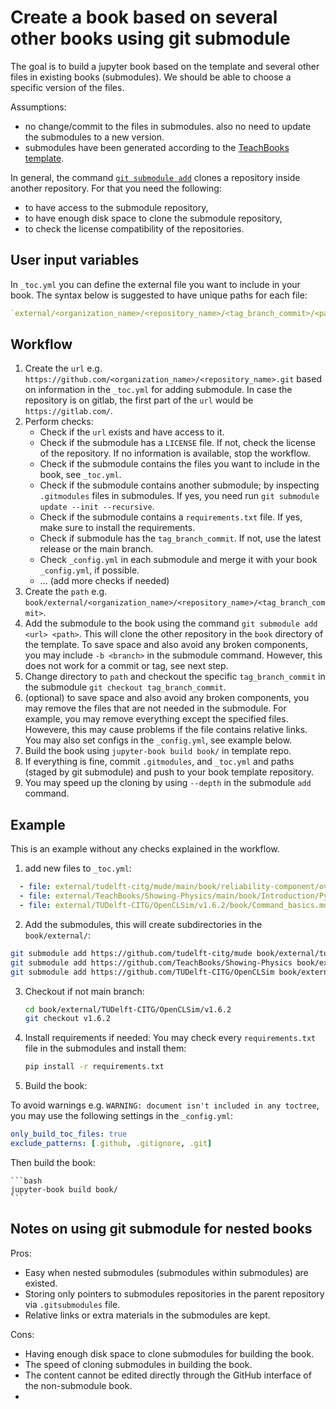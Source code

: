 # Create a book based on several other books using git submodule

The goal is to build a jupyter book based on the template and several
other files in existing books (submodules). We should be able to choose a
specific version of the files.

Assumptions:

- no change/commit to the files in submodules. also no need to update the
  submodules to a new version.
- submodules have been generated according to the [TeachBooks
  template](https://github.com/TeachBooks/template).

In general, the command [`git submodule
add`](https://git-scm.com/docs/gitsubmodules) clones a repository inside another
repository. For that you need the following:

- to have access to the submodule repository,
- to have enough disk space to clone the submodule repository,
- to check the license compatibility of the repositories.

## User input variables

In `_toc.yml` you can define the external file you want to include in your book.
The syntax below is suggested to have unique paths for each file:

```yaml
`external/<organization_name>/<repository_name>/<tag_branch_commit>/<path_to_file>`.
```

## Workflow

1. Create the `url` e.g.
   `https://github.com/<organization_name>/<repository_name>.git` based on
   information in the `_toc.yml` for adding submodule. In case the repository is
   on gitlab, the first part of the `url` would be `https://gitlab.com/`.
2. Perform checks:
    - Check if the `url` exists and have access to it.
    - Check if the submodule has a `LICENSE` file. If not, check the license of
      the repository. If no information is available, stop the workflow.
    - Check if the submodule contains the files you want to include in the book,
      see `_toc.yml`.
    - Check if the submodule contains another submodule; by inspecting
      `.gitmodules` files in submodules. If yes, you need run `git submodule
      update --init --recursive`.
    - Check if the submodule contains a `requirements.txt` file. If yes, make
      sure to install the requirements.
    - Check if submodule has the `tag_branch_commit`. If not, use the latest
      release or the main branch.
    - Check `_config.yml` in each submodule and merge it with your book
      `_config.yml`, if possible.
    - ... (add more checks if needed)
3. Create the `path` e.g. `book/external/<organization_name>/<repository_name>/<tag_branch_commit>`.
4. Add the submodule to the book using the command `git submodule add <url>
   <path>`. This will clone the other repository in the `book` directory of the
    template. To save space and also avoid any broken components, you may
    include `-b <branch>` in the submodule command. However, this does not work
    for a commit or tag, see next step.
5. Change directory to `path` and checkout the specific `tag_branch_commit` in
   the submodule `git checkout tag_branch_commit`.
6. (optional) to save space and also avoid any broken components, you may remove
   the files that are not needed in the submodule. For example, you may remove
   everything except the specified files. Howevere, this may cause problems if
   the file contains relative links. You may also set configs in the
  `_config.yml`, see example below.
7. Build the book using `jupyter-book build book/` in template repo.
8. If everything is fine, commit `.gitmodules`, and `_toc.yml` and paths (staged
   by git submodule) and push to your book template repository.
9. You may speed up the cloning by using `--depth` in the submodule `add`
   command.

## Example

This is an example without any checks explained in the workflow.

1. add new files to `_toc.yml`:

  ```yaml
    - file: external/tudelft-citg/mude/main/book/reliability-component/overview.md
    - file: external/TeachBooks/Showing-Physics/main/book/Introduction/Python summary
    - file: external/TUDelft-CITG/OpenCLSim/v1.6.2/book/Command_basics.md
  ```

2. Add the submodules, this will create subdirectories in the `book/external/`:

  ```bash
  git submodule add https://github.com/tudelft-citg/mude book/external/tudelft-citg/mude/main
  git submodule add https://github.com/TeachBooks/Showing-Physics book/external/TeachBooks/Showing-Physics/main
  git submodule add https://github.com/TUDelft-CITG/OpenCLSim book/external/TUDelft-CITG/OpenCLSim/v1.6.2
  ```

3. Checkout if not main branch:

    ```bash
    cd book/external/TUDelft-CITG/OpenCLSim/v1.6.2
    git checkout v1.6.2
    ```

4. Install requirements if needed:
    You may check every `requirements.txt` file in the submodules and install them:

    ```bash
    pip install -r requirements.txt
    ```

5. Build the book:

To avoid warnings e.g. `WARNING: document isn't included in any toctree`, you
may use the following settings in the `_config.yml`:

  ```yaml
  only_build_toc_files: true
  exclude_patterns: [.github, .gitignore, .git]
  ```

Then build the book:

    ```bash
    jupyter-book build book/
    ```

## Notes on using git submodule for nested books

Pros:

- Easy when nested submodules (submodules within submodules) are existed.
- Storing only pointers to submodules repositories in the parent repository via
  `.gitsubmodules` file.
- Relative links or extra materials in the submodules are kept.

Cons:

- Having enough disk space to clone submodules for building the book.
- The speed of cloning submodules in building the book.
- The content cannot be edited directly through the GitHub interface of the non-submodule book.
- 

